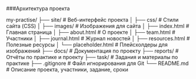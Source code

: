 ###Архитектура проекта

my-practise/
├── site/                    # Веб-интерфейс проекта
│   ├── css/                # Стили сайта (CSS)
│   ├── images/             # Изображения для сайта
│   ├── index.html          # Главная страница
│   ├── about.html          # О проекте
│   ├── team.html           # Участники
│   ├── journal.html        # Журнал новостей
│   ├── resources.html      # Полезные ресурсы
│   └── placeholder.html    # Плейсхолдеры для изображений
├── docs/                   # Документация по проекту
├── reports/                # Отчёты по практике и проекту
├── task/                   # Задания и материалы по практике
├── .gitignore              # Файл игнорирования для Git
└── README.md               # Описание проекта, участники, задание, сроки

